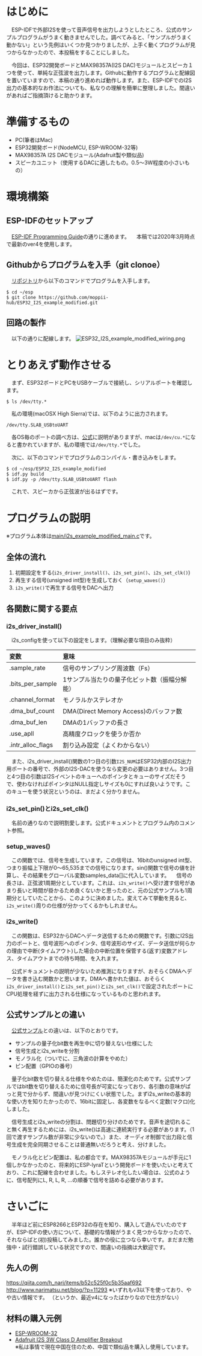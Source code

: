 # はじめに
　ESP-IDFで外部I2Sを使って音声信号を出力しようとしたところ、公式のサンプルプログラムがうまく動きませんでした。調べてみると、「サンプルがうまく動かない」という先例はいくつか見つかりましたが、上手く動くプログラムが見つからなかったので、本投稿をすることにしました。


　今回は、ESP32開発ボードとMAX98357A(I2S DAC)モジュールとスピーカ１つを使って、単純な正弦波を出力します。Githubに動作するプログラムと配線図を置いていますので、本稿の通り進めれば動作します。また、ESP-IDFでのI2S出力の基本的なお作法についても、私なりの理解を簡単に整理しました。間違いがあればご指摘頂けると助かります。



# 準備するもの
- PC(筆者はMac)
- ESP32開発ボード(NodeMCU, ESP-WROOM-32等)
- MAX98357A I2S DACモジュール(Adafruit製や類似品)
- スピーカユニット（使用するDACに適したもの。0.5～3W程度の小さいもの）



# 環境構築
## ESP-IDFのセットアップ
　[ESP-IDF Programming Guide](https://docs.espressif.com/projects/esp-idf/en/latest/get-started/index.html)の通りに進めます。
　本稿では2020年3月時点で最新のver4を使用します。



## Githubからプログラムを入手（git clonoe）
　[リポジトリ](https://github.com/moppii-hub/ESP32_I2S_example_modified)から以下のコマンドでプログラムを入手します。

```
$ cd ~/esp
$ git clone https://github.com/moppii-hub/ESP32_I2S_example_modified.git
```



## 回路の製作
　以下の通りに配線します。
![ESP32_I2S_example_modified_wiring.png](https://qiita-image-store.s3.ap-northeast-1.amazonaws.com/0/603551/20ed0e84-7233-4fa5-71ab-d0998ecd68af.png)



# とりあえず動作させる
　まず、ESP32ボードとPCをUSBケーブルで接続し、シリアルポートを確認します。


```
$ ls /dev/tty.*
```  


　私の環境(macOSX High Sierra)では、以下のように出力されます。  


```
/dev/tty.SLAB_USBtoUART
```


　各OS毎のポートの調べ方は、[公式](https://docs.espressif.com/projects/esp-idf/en/stable/get-started/index.html#get-started-connect)に説明がありますが、macは`/dev/cu.*`になると書かれていますが、私の環境では`/dev/tty.*`でした。


　次に、以下のコマンドでプログラムのコンパイル・書き込みをします。


```
$ cd ~/esp/ESP32_I2S_example_modified
$ idf.py build
$ idf.py -p /dev/tty.SLAB_USBtoUART flash
```


　これで、スピーカから正弦波が出るはずです。



# プログラムの説明
※プログラム本体は[main/i2s_example_modified_main.c](https://github.com/moppii-hub/ESP32_I2S_example_modified/blob/master/main/i2s_example_modified_main.c)です。

## 全体の流れ
1. 初期設定をする(`i2s_driver_install()`、`i2s_set_pin()`、`i2s_set_clk()`)
2. 再生する信号(unsigned int型)を生成しておく（`setup_waves()`）
3. `i2s_write()`で再生する信号をDACへ出力



## 各関数に関する要点
### i2s_driver_install()
　i2s_configを使って以下の設定をします。（理解必要な項目のみ抜粋）

| 変数 | 意味 |
|:---|:---|
| .sample_rate | 信号のサンプリング周波数（Fs） |
| .bits_per_sample | 1サンプル当たりの量子化ビット数（振幅分解能） |
| .channel_format | モノラルかステレオか |
| .dma_buf_count | DMA(Direct Memory Access)のバッファ数 |
| .dma_buf_len | DMAの1バッファの長さ |
| .use_apll | 高精度クロックを使うか否か |
| .intr_alloc_flags | 割り込み設定（よくわからない） |


　また、i2s_driver_install()関数の1つ目の引数`I2S_NUM`はESP32内部のI2S出力用ポートの番号で、外部のI2S-DACを使うなら変更の必要はありません。3つ目と4つ目の引数はI2Sイベントのキューへのポインタとキューのサイズだそうで、使わなければポインタはNULL指定しサイズも0にすれば良いようです。このキューを使う状況というのは、まだよく分かりません。



### i2s_set_pin()とi2s_set_clk()
　名前の通りなので説明割愛します。公式ドキュメントとプログラム内のコメント参照。



### setup_waves()
　この関数では、信号を生成しています。この信号は、16bitのunsigned int型、つまり振幅上下限が0～65,535までの信号になります。sin()関数で信号の値を計算し、その結果をグローバル変数samples_data[]に代入しています。
　信号の長さは、正弦波1周期分としています。これは、`i2s_write()`へ受け渡す信号があまり長いと時間が掛かるため良くないかと思ったのと、元の公式サンプルも1周期分としていたことから、このように決めました。変えてみて挙動を見ると、`i2s_write()`周りの仕様が分かってくるかもしれません。



### i2s_write()
　この関数は、ESP32からDACへデータ送信するための関数です。引数にI2S出力のポートと、信号波形へのポインタ、信号波形のサイズ、データ送信が何らかの理由で中断(タイムアウト)した場合の中断位置を保管する(返す)変数アドレス、タイムアウトまでの待ち時間、を入れます。


　公式ドキュメントの説明が少ないため推測になりますが、おそらくDMAへデータを書き込む関数かと思います。DMAへ書かれた値は、おそらく`i2s_driver_install()`と`i2s_set_pin()`と`i2s_set_clk()`で設定されたポートにCPU処理を経ずに出力される仕様になっているものと思われます。



## 公式サンプルとの違い
　[公式サンプル](https://github.com/espressif/esp-idf/blob/master/examples/peripherals/i2s/main/i2s_example_main.c)との違いは、以下のとおりです。


- サンプルの量子化bit数を再生中に切り替えない仕様にした
- 信号生成とi2s_writeを分割
- モノラル化（ついでに、三角波の計算をやめた）
- ピン配置（GPIOの番号）


　量子化bit数を切り替える仕様をやめたのは、簡潔化のためです。公式サンプルではbit数を切り替えるために信号長が可変になっており、各引数の意味がぱっと見で分からず、間違いが見つけにくい状態でした。まずi2s_writeの基本的な使い方を知りたかったので、16bitに固定し、各変数をなるべく定数(マクロ)化しました。


　信号生成とi2s_writeの分割は、問題切り分けのためです。音声を途切れること無く再生するためには、i2s_write()は高速に連続実行する必要があります。（1回で渡すサンプル数が非常に少ないので。）また、オーディオ制御で出力段と信号生成を完全同期させることは普通無いだろうと考え、分けました。


　モノラル化とピン配置は、私の都合です。MAX98357Aモジュールが手元に1個しかなかったのと、将来的にESP-lyraTという開発ボードを使いたいと考えており、これに配線を合わせました。もしステレオ化したい場合は、公式のように、信号配列にL, R, L, R, ...の順番で信号を詰める必要があります。



# さいごに
　半年ほど前にESP8266とESP32の存在を知り、購入して遊んでいたのですが、ESP-IDFの使い方について、基礎的な情報がうまく見つからなかったので、それならばと(初)投稿してみました。誰かの役に立つなら幸いです。まだまだ勉強中・試行錯誤している状況ですので、間違いの指摘は大歓迎です。



## 先人の例
https://qiita.com/h_nari/items/b52c525f0c5b35aaf692
http://www.narimatsu.net/blog/?p=11293
※いずれもv3以下を使っており、やや古い情報です。
（というか、最近v4になったばかりなので仕方がない）



## 材料の購入元例
- [ESP-WROOM-32](http://akizukidenshi.com/catalog/g/gM-11819/)
- [Adafruit I2S 3W Class D Amplifier Breakout](https://www.marutsu.co.jp/pc/i/829728/)  
※私は事情で現在中国在住のため、中国で類似品を購入し使用しています。


